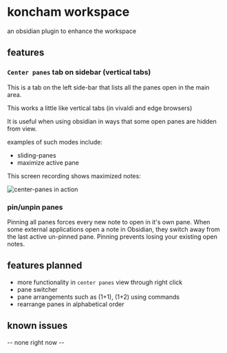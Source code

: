 # koncham workspace

an obsidian plugin to enhance the workspace

## features

### `Center panes` tab on sidebar (vertical tabs)

This is a tab on the left side-bar that lists all the panes open in the main area.

This works a little like vertical tabs (in vivaldi and edge browsers)

It is useful when using obsidian in ways that some open panes are hidden from view.

examples of such modes include:
+ sliding-panes
+ maximize active pane

This screen recording shows maximized notes:

<!-- ![center-panes in action](media/center-panes-in-action.gif) -->

![center-panes in action](https://raw.githubusercontent.com//manogna4/obsidian-koncham-workspace/blob/main/media/center-panes-in-action.gif)

### pin/unpin panes

Pinning all panes forces every new note to open in it's own pane.
When some external applications open a note in Obsidian, they switch away from the last active un-pinned pane. Pinning prevents losing your existing open notes.

## features planned

+ more functionality in `center panes` view through right click
+ pane switcher
+ pane arrangements such as (1+1), (1+2) using commands
+ rearrange panes in alphabetical order

## known issues

-- none right now --
